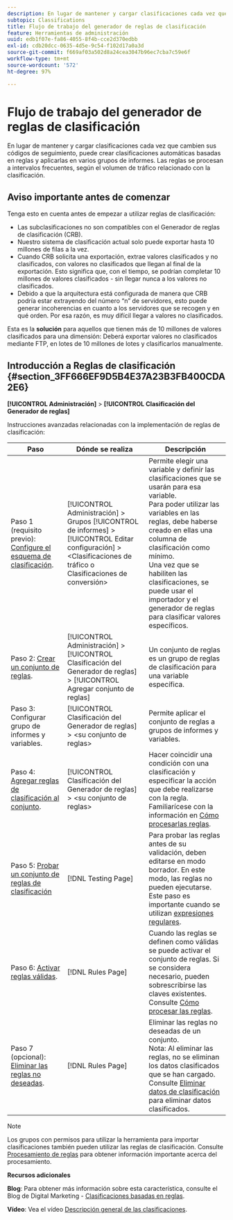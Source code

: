 ```yaml
---
description: En lugar de mantener y cargar clasificaciones cada vez que cambien sus códigos de seguimiento, puede crear clasificaciones automáticas basadas en reglas y aplicarlas en varios grupos de informes. Las reglas se procesan a intervalos frecuentes, según el volumen de tráfico relacionado con la clasificación.
subtopic: Classifications
title: Flujo de trabajo del generador de reglas de clasificación
feature: Herramientas de administración
uuid: edb1f07e-fa86-4055-8f4b-cce2d370edbb
exl-id: cdb20dcc-0635-4d5e-9c54-f102d17a0a3d
source-git-commit: f669af03a502d8a24cea3047b96ec7cba7c59e6f
workflow-type: tm+mt
source-wordcount: '572'
ht-degree: 97%

---
```


# Flujo de trabajo del generador de reglas de clasificación

En lugar de mantener y cargar clasificaciones cada vez que cambien sus códigos de seguimiento, puede crear clasificaciones automáticas basadas en reglas y aplicarlas en varios grupos de informes. Las reglas se procesan a intervalos frecuentes, según el volumen de tráfico relacionado con la clasificación.

## Aviso importante antes de comenzar

Tenga esto en cuenta antes de empezar a utilizar reglas de clasificación:

* Las subclasificaciones no son compatibles con el Generador de reglas de clasificación (CRB).
* Nuestro sistema de clasificación actual solo puede exportar hasta 10 millones de filas a la vez.
* Cuando CRB solicita una exportación, extrae valores clasificados y no clasificados, con valores no clasificados que llegan al final de la exportación. Esto significa que, con el tiempo, se podrían completar 10 millones de valores clasificados - sin llegar nunca a los valores no clasificados.
* Debido a que la arquitectura está configurada de manera que CRB podría estar extrayendo del número “n” de servidores, esto puede generar incoherencias en cuanto a los servidores que se recogen y en qué orden. Por esa razón, es muy difícil llegar a valores no clasificados.

Esta es la **solución** para aquellos que tienen más de 10 millones de valores clasificados para una dimensión: Deberá exportar valores no clasificados mediante FTP, en lotes de 10 millones de lotes y clasificarlos manualmente.

## Introducción a Reglas de clasificación {#section_3FF666EF9D5B4E37A23B3FB400CDA2E6}

**[!UICONTROL Administración]** > **[!UICONTROL Clasificación del Generador de reglas]**

Instrucciones avanzadas relacionadas con la implementación de reglas de clasificación:

| Paso | Dónde se realiza | Descripción |
|--- |--- |--- |
| Paso 1 (requisito previo): [Configure el esquema de clasificación](https://experienceleague.adobe.com/docs/analytics/components/classifications/c-classifications.html). | [!UICONTROL Administración] > Grupos [!UICONTROL de informes] > [!UICONTROL Editar configuración] > &lt;Clasificaciones de tráfico o Clasificaciones de conversión> | Permite elegir una variable y definir las clasificaciones que se usarán para esa variable. <br>Para poder utilizar las variables en las reglas, debe haberse creado en ellas una columna de clasificación como mínimo.<br>Una vez que se habiliten las clasificaciones, se puede usar el importador y el generador de reglas para clasificar valores específicos. |
| Paso 2: [Crear un conjunto de reglas](/help/components/classifications/crb/classification-rule-set.md). | [!UICONTROL Administración] > [!UICONTROL Clasificación del Generador de reglas] > [!UICONTROL Agregar conjunto de reglas] | Un conjunto de reglas es un grupo de reglas de clasificación para una variable específica. |
| Paso 3: Configurar grupo de informes y variables. | [!UICONTROL Clasificación del Generador de reglas] >  &lt;su conjunto de reglas> | Permite aplicar el conjunto de reglas a grupos de informes y variables. |
| Paso 4: [Agregar reglas de clasificación al conjunto](/help/components/classifications/crb/classification-quickstart-rules.md). | [!UICONTROL Clasificación del Generador de reglas] >  &lt;su conjunto de reglas> | Hacer coincidir una condición con una clasificación y especificar la acción que debe realizarse con la regla.  Familiarícese con la información en [Cómo procesarlas reglas](/help/components/classifications/crb/classification-quickstart-rules.md). |
| Paso 5: [Probar un conjunto de reglas de clasificación](/help/components/classifications/crb/classification-quickstart-rules.md) | [!DNL Testing Page] | Para probar las reglas antes de su validación, deben editarse en modo borrador. En este modo, las reglas no pueden ejecutarse.<br>Este paso es importante cuando se utilizan [expresiones regulares](/help/components/classifications/crb/classification-quickstart-rules.md). |
| Paso 6: [Activar reglas válidas](/help/components/classifications/crb/classification-rule-definitions.md). | [!DNL Rules Page] | Cuando las reglas se definen como válidas se puede activar el conjunto de reglas.  Si se considera necesario, pueden sobrescribirse las claves existentes. Consulte [Cómo procesar las reglas](/help/components/classifications/crb/classification-quickstart-rules.md). |
| Paso 7 (opcional): [Eliminar las reglas no deseadas](/help/components/classifications/crb/classification-rule-definitions.md). | [!DNL Rules Page] | Eliminar las reglas no deseadas de un conjunto.<br>Nota: Al eliminar las reglas, no se eliminan los datos clasificados que se han cargado.  Consulte [Eliminar datos de clasificación](/help/components/classifications/importer/t-delete-classification-data.md) para eliminar datos clasificados. |

>[!NOTE]
>
>Los grupos con permisos para utilizar la herramienta para importar clasificaciones también pueden utilizar las reglas de clasificación. Consulte [Procesamiento de reglas](/help/components/classifications/crb/classification-quickstart-rules.md) para obtener información importante acerca del procesamiento.

**Recursos adicionales**

**Blog**: Para obtener más información sobre esta característica, consulte el Blog de Digital Marketing - [Clasificaciones basadas en reglas](https://theblog.adobe.com/rule-based-classifications-part-1-making-classifications-easier/).

**Vídeo**: Vea el vídeo [Descripción general de las clasificaciones](https://experienceleague.adobe.com/docs/analytics-learn/tutorials/components/classifications/overview-of-classifications.html).
